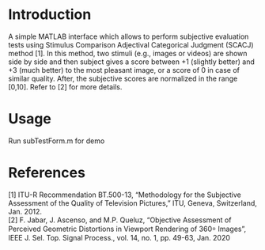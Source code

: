 # Introduction

A simple MATLAB interface which allows to perform subjective evaluation tests using Stimulus Comparison Adjectival Categorical Judgment (SCACJ) method [1]. In this method, two stimuli (e.g., images or videos) are shown side by side and then subject gives a score between +1 (slightly better) and +3 (much better) to the most pleasant image, or a score of 0 in case of similar quality. After, the subjective scores are normalized in the range [0,10]. Refer to [2] for more details. 

# Usage
Run subTestForm.m for demo


# References

[1] ITU-R Recommendation BT.500-13, “Methodology for the Subjective
Assessment of the Quality of Television Pictures,” ITU, Geneva,
Switzerland, Jan. 2012. \
[2] F. Jabar, J. Ascenso, and M.P. Queluz, “Objective Assessment of Perceived Geometric Distortions in Viewport Rendering of 360⸰ Images”, IEEE J. Sel. Top. Signal Process., vol. 14, no. 1, pp. 49-63, Jan. 2020

